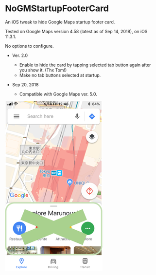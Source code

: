 # NoGMStartupFooterCard

An iOS tweak to hide Google Maps startup footer card. 

Tested on Google Maps version 4.58 (latest as of Sep 14, 2018), on iOS 11.3.1.

No options to configure.

- Ver. 2.0
	* Enable to hide the card by tapping selected tab button again after you show it. (Thx Tom!)
	* Make no tab buttons selected at startup.

- Sep 20, 2018
    * Compatible with Google Maps ver. 5.0.

<img src="https://github.com/b01s/NoGMStartupFooterCard/blob/master/NoGMStartupFooterCardScreenshot.png" width="320px">